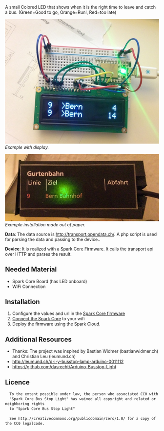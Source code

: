 A small Colored LED that shows when it is the right time to leave and catch a bus. (Green=Good to go, Orange=Run!, Red=too late)

![Example installation](images/display.jpg)  
_Example with display._

![Example installation](images/example.jpg)  
_Example installation made out of paper._




**Data**: The data source is http://transport.opendata.ch/. A php script is used for parsing the data and passing to the device.. 

**Device**: It is realized with a [Spark Core Firmware](http://spark.io). It calls the transport api over HTTP and parses the result. 


Needed Material
----------------
* Spark Core Board (has LED onboard)
* WiFi Connection


Installation 
----------------
1. Configure the values and url in the [Spark Core firmware](/spark_core/application.cpp)
2. [Connect the Spark Core](https://www.spark.io/start) to your wifi
3. Deploy the firmware using the [Spark Cloud](https://www.spark.io/build).

Additional Resources
----------------
* Thanks: The project was inspired by Bastian Widmer (bastianwidmer.ch) and Christian Leu (leumund.ch)
* http://leumund.ch/d-i-y-busstop-lamp-arduino-0011112
* https://github.com/dasrecht/Arduino-Busstop-Light


Licence
----------------
      To the extent possible under law, the person who associated CC0 with
      "Spark Core Bus Stop Light" has waived all copyright and related or neighboring rights
      to "Spark Core Bus Stop Light"
      
      See http://creativecommons.org/publicdomain/zero/1.0/ for a copy of the CC0 legalcode.  
